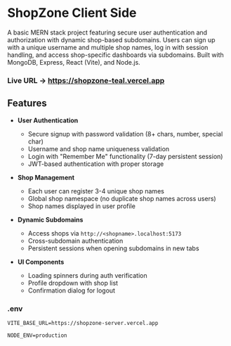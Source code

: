 # ShopZone Client Side

A basic MERN stack project featuring secure user authentication and authorization with dynamic shop-based subdomains. Users can sign up with a unique username and multiple shop names, log in with session handling, and access shop-specific dashboards via subdomains. Built with MongoDB, Express, React (Vite), and Node.js.

### Live URL -> https://shopzone-teal.vercel.app

## Features

- **User Authentication**
  - Secure signup with password validation (8+ chars, number, special char)
  - Username and shop name uniqueness validation
  - Login with "Remember Me" functionality (7-day persistent session)
  - JWT-based authentication with proper storage

- **Shop Management**
  - Each user can register 3-4 unique shop names
  - Global shop namespace (no duplicate shop names across users)
  - Shop names displayed in user profile

- **Dynamic Subdomains**
  - Access shops via `http://<shopname>.localhost:5173`
  - Cross-subdomain authentication
  - Persistent sessions when opening subdomains in new tabs

- **UI Components**
  - Loading spinners during auth verification
  - Profile dropdown with shop list
  - Confirmation dialog for logout



### .env

```
VITE_BASE_URL=https://shopzone-server.vercel.app

NODE_ENV=production
```
